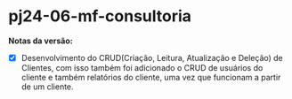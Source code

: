 # pj24-06-mf-consultoria

**Notas da versão:**

- [x] Desenvolvimento do CRUD(Criação, Leitura, Atualização e Deleção) de Clientes, com isso também foi adicionado o CRUD de usuários do cliente e também relatórios do cliente, uma vez que funcionam a partir de um cliente.
